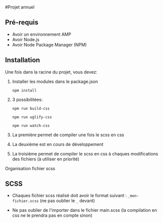 #Projet annuel

Pré-requis
----------

* Avoir un environnement AMP
* Avoir Node.js
* Avoir Node Package Manager (NPM)


Installation
------------

Une fois dans la racine du projet, vous devez:

1. Installer les modules dans le package.json

    `npm install`

1. 3 possibilitées:

    `npm run build-css`

	`npm run uglify-css`

	`npm run watch-css`

1. La première permet de compiler une fois le scss en css
1. La deuxième est en cours de développement
1. La troisième permet de compiler le scss en css à chaques modifications des fichiers (à utiliser en priorité)

Organisation fichier scss

SCSS
-----

* Chaques fichier scss réalisé doit avoir le format suivant : `_mon-fichier.scss` (ne pas oublier le `_` devant)

* Ne pas oublier de l'importer dans le fichier main.scss (la compilation en css ne le prendra pas en compte sinon)